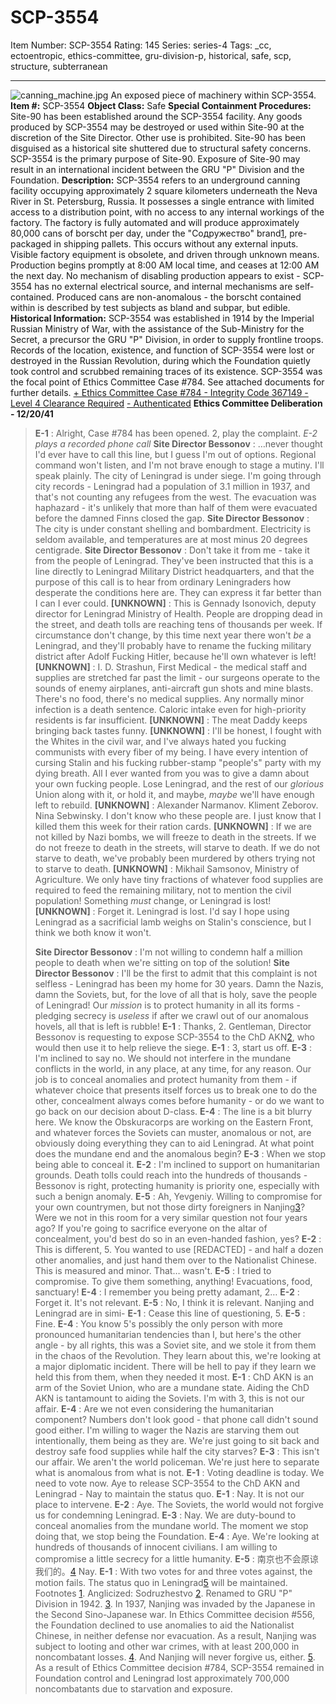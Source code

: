 # SCP-3554
Item Number: SCP-3554
Rating: 145
Series: series-4
Tags: _cc, ectoentropic, ethics-committee, gru-division-p, historical, safe, scp, structure, subterranean

---

![canning_machine.jpg](https://scp-wiki.wdfiles.com/local--files/scp-3554/canning_machine.jpg)
An exposed piece of machinery within SCP-3554.
**Item #:** SCP-3554
**Object Class:** Safe
**Special Containment Procedures:** Site-90 has been established around the SCP-3554 facility. Any goods produced by SCP-3554 may be destroyed or used within Site-90 at the discretion of the Site Director. Other use is prohibited.
Site-90 has been disguised as a historical site shuttered due to structural safety concerns. SCP-3554 is the primary purpose of Site-90. Exposure of Site-90 may result in an international incident between the GRU "P" Division and the Foundation.
**Description:** SCP-3554 refers to an underground canning facility occupying approximately 2 square kilometers underneath the Neva River in St. Petersburg, Russia. It possesses a single entrance with limited access to a distribution point, with no access to any internal workings of the factory.
The factory is fully automated and will produce approximately 80,000 cans of borscht per day, under the "Содружество" brand[1](javascript:;), pre-packaged in shipping pallets. This occurs without any external inputs. Visible factory equipment is obsolete, and driven through unknown means. Production begins promptly at 8:00 AM local time, and ceases at 12:00 AM the next day. No mechanism of disabling production appears to exist - SCP-3554 has no external electrical source, and internal mechanisms are self-contained.
Produced cans are non-anomalous - the borscht contained within is described by test subjects as bland and subpar, but edible.
**Historical Information:** SCP-3554 was established in 1914 by the Imperial Russian Ministry of War, with the assistance of the Sub-Ministry for the Secret, a precursor the GRU "P" Division, in order to supply frontline troops. Records of the location, existence, and function of SCP-3554 were lost or destroyed in the Russian Revolution, during which the Foundation quietly took control and scrubbed remaining traces of its existence.
SCP-3554 was the focal point of Ethics Committee Case #784. See attached documents for further details.
[\+ Ethics Committee Case #784 - Integrity Code 367149 - Level 4 Clearance Required](javascript:;)
[\- Authenticated](javascript:;)
**Ethics Committee Deliberation - 12/20/41**
> **E-1** : Alright, Case #784 has been opened. 2, play the complaint.
> _E-2 plays a recorded phone call_
> **Site Director Bessonov** : …never thought I'd ever have to call this line, but I guess I'm out of options. Regional command won't listen, and I'm not brave enough to stage a mutiny. I'll speak plainly. The city of Leningrad is under siege. I'm going through city records - Leningrad had a population of 3.1 million in 1937, and that's not counting any refugees from the west. The evacuation was haphazard - it's unlikely that more than half of them were evacuated before the damned Finns closed the gap.
> **Site Director Bessonov** : The city is under constant shelling and bombardment. Electricity is seldom available, and temperatures are at most minus 20 degrees centigrade.
> **Site Director Bessonov** : Don't take it from me - take it from the people of Leningrad. They've been instructed that this is a line directly to Leningrad Military District headquarters, and that the purpose of this call is to hear from ordinary Leningraders how desperate the conditions here are. They can express it far better than I can I ever could.
> **[UNKNOWN]** : This is Gennady Isonovich, deputy director for Leningrad Ministry of Health. People are dropping dead in the street, and death tolls are reaching tens of thousands per week. If circumstance don't change, by this time next year there won't _be_ a Leningrad, and they'll probably have to rename the fucking military district after Adolf Fucking Hitler, because he'll own whatever is left!
> **[UNKNOWN]** : I. D. Strashun, First Medical - the medical staff and supplies are stretched far past the limit - our surgeons operate to the sounds of enemy airplanes, anti-aircraft gun shots and mine blasts. There's no food, there's no medical supplies. Any normally minor infection is a death sentence. Caloric intake even for high-priority residents is far insufficient.
> **[UNKNOWN]** : The meat Daddy keeps bringing back tastes funny.
> **[UNKNOWN]** : I'll be honest, I fought with the Whites in the civil war, and I've always hated you fucking communists with every fiber of my being. I have every intention of cursing Stalin and his fucking rubber-stamp "people's" party with my dying breath. All I ever wanted from you was to give a damn about your own fucking people. Lose Leningrad, and the rest of our _glorious_ Union along with it, or hold it, and maybe, _maybe_ we'll have enough left to rebuild.
> **[UNKNOWN]** : Alexander Narmanov. Kliment Zeborov. Nina Sebwinsky. I don't know who these people are. I just know that I killed them this week for their ration cards.
> **[UNKNOWN]** : If we are not killed by Nazi bombs, we will freeze to death in the streets. If we do not freeze to death in the streets, will starve to death. If we do not starve to death, we've probably been murdered by others trying not to starve to death.
> **[UNKNOWN]** : Mikhail Samsonov, Ministry of Agriculture. We only have tiny fractions of whatever food supplies are required to feed the remaining military, not to mention the civil population! Something _must_ change, or Leningrad is lost!
> **[UNKNOWN]** : Forget it. Leningrad is lost. I'd say I hope using Leningrad as a sacrificial lamb weighs on Stalin's conscience, but I think we both know it won't.  
>    
>  **Site Director Bessonov** : I'm not willing to condemn half a million people to death when we're sitting on top of the solution!
> **Site Director Bessonov** : I'll be the first to admit that this complaint is not selfless - Leningrad has been my home for 30 years. Damn the Nazis, damn the Soviets, but, for the love of all that is holy, save the people of Leningrad! Our _mission_ is to protect humanity in all its forms - pledging secrecy is _useless_ if after we crawl out of our anomalous hovels, all that is left is rubble!
> **E-1** : Thanks, 2. Gentleman, Director Bessonov is requesting to expose SCP-3554 to the ChD AKN[2](javascript:;), who would then use it to help relieve the siege.
> **E-1** : 3, start us off.
> **E-3** : I'm inclined to say no. We should not interfere in the mundane conflicts in the world, in any place, at any time, for any reason. Our job is to conceal anomalies and protect humanity from them - if whatever choice that presents itself forces us to break one to do the other, concealment always comes before humanity - or do we want to go back on our decision about D-class.
> **E-4** : The line is a bit blurry here. We know the Obskuracorps are working on the Eastern Front, and whatever forces the Soviets can muster, anomalous or not, are obviously doing everything they can to aid Leningrad. At what point does the mundane end and the anomalous begin?
> **E-3** : When we stop being able to conceal it.
> **E-2** : I'm inclined to support on humanitarian grounds. Death tolls could reach into the hundreds of thousands - Bessonov is right, protecting humanity is priority one, especially with such a benign anomaly.
> **E-5** : Ah, Yevgeniy. Willing to compromise for your own countrymen, but not those dirty foreigners in Nanjing[3](javascript:;)? Were we not in this room for a very similar question not four years ago? If you're going to sacrifice everyone on the altar of concealment, you'd best do so in an even-handed fashion, yes?
> **E-2** : This is different, 5. You wanted to use [REDACTED] - and half a dozen other anomalies, and just hand them over to the Nationalist Chinese. This is measured and minor. That… wasn't.
> **E-5** : I tried to compromise. To give them something, anything! Evacuations, food, sanctuary!
> **E-4** : I remember you being pretty adamant, 2…
> **E-2** : Forget it. It's not relevant.
> **E-5** : No, I think it is relevant. Nanjing and Leningrad are in simi-
> **E-1** : Cease this line of questioning, 5.
> **E-5** : Fine.
> **E-4** : You know 5's possibly the only person with more pronounced humanitarian tendencies than I, but here's the other angle - by all rights, this was a Soviet site, and we stole it from them in the chaos of the Revolution. They learn about this, we're looking at a major diplomatic incident. There will be hell to pay if they learn we held this from them, when they needed it most.
> **E-1** : ChD AKN is an arm of the Soviet Union, who are a mundane state. Aiding the ChD AKN is tantamount to aiding the Soviets. I'm with 3, this is not our affair.
> **E-4** : Are we not even considering the humanitarian component? Numbers don't look good - that phone call didn't sound good either. I'm willing to wager the Nazis are starving them out intentionally, them being as they are. We're just going to sit back and destroy safe food supplies while half the city starves?
> **E-3** : This isn't our affair. We aren't the world policeman. We're just here to separate what is anomalous from what is not.
> **E-1** : Voting deadline is today. We need to vote now. Aye to release SCP-3554 to the ChD AKN and Leningrad - Nay to maintain the status quo.
> **E-1** : Nay. It is not our place to intervene.
> **E-2** : Aye. The Soviets, the world would not forgive us for condemning Leningrad.
> **E-3** : Nay. We are duty-bound to conceal anomalies from the mundane world. The moment we stop doing that, we stop being the Foundation.
> **E-4** : Aye. We're looking at hundreds of thousands of innocent civilians. I am willing to compromise a little secrecy for a little humanity.
> **E-5** : 南京也不会原谅我们的。[4](javascript:;) Nay.
> **E-1** : With two votes for and three votes against, the motion fails. The status quo in Leningrad[5](javascript:;) will be maintained.
Footnotes
[1](javascript:;). Anglicized: Sodruzhestvo
[2](javascript:;). Renamed to GRU "P" Division in 1942.
[3](javascript:;). In 1937, Nanjing was invaded by the Japanese in the Second Sino-Japanese war. In Ethics Committee decision #556, the Foundation declined to use anomalies to aid the Nationalist Chinese, in neither defense nor evacuation. As a result, Nanjing was subject to looting and other war crimes, with at least 200,000 in noncombatant losses.
[4](javascript:;). And Nanjing will never forgive us, either.
[5](javascript:;). As a result of Ethics Committee decision #784, SCP-3554 remained in Foundation control and Leningrad lost approximately 700,000 noncombatants due to starvation and exposure.
